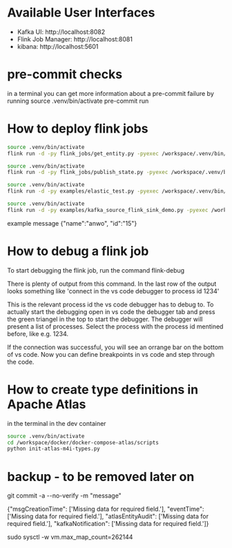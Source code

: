 # Available User Interfaces
- Kafka UI: http://localhost:8082
- Flink Job Manager: http://localhost:8081
- kibana: http://localhost:5601

# pre-commit checks
in a terminal you can get more information about a pre-commit failure by running
source .venv/bin/activate
pre-commit run

# How to deploy flink jobs
```bash
source .venv/bin/activate
flink run -d -py flink_jobs/get_entity.py -pyexec /workspace/.venv/bin/python
```

```bash
source .venv/bin/activate
flink run -d -py flink_jobs/publish_state.py -pyexec /workspace/.venv/bin/python
```

```bash
source .venv/bin/activate
flink run -d -py examples/elastic_test.py -pyexec /workspace/.venv/bin/python
```

```bash
source .venv/bin/activate
flink run -d -py examples/kafka_source_flink_sink_demo.py -pyexec /workspace/.venv/bin/python
```
example message {"name":"anwo", "id":"15"}

# How to debug a flink job
To start debugging the flink job, run the command
flink-debug

There is plenty of output from this command. In the last row of the output looks something like
'connect in the vs code debugger to process id 1234'

This is the relevant process id the vs code debugger has to debug to.
To actually start the debugging open in vs code the debugger tab and
press the green triangel in the top to start the debugger.
The debugger will present a list of processes. Select the process
with the process id mentined before, like e.g. 1234.

If the connection was successful, you will see an orrange bar on the bottom of vs code.
Now you can define breakpoints in vs code and step through the code.

# How to create type definitions in Apache Atlas

in the terminal in the dev container
```bash
source .venv/bin/activate
cd /workspace/docker/docker-compose-atlas/scripts
python init-atlas-m4i-types.py
```



# backup - to be removed later on
git commit -a --no-verify -m "message"


{"msgCreationTime": ['Missing data for required field.'],
"eventTime": ['Missing data for required field.'],
"atlasEntityAudit": ['Missing data for required field.'],
"kafkaNotification": ['Missing data for required field.']}


sudo sysctl -w vm.max_map_count=262144
